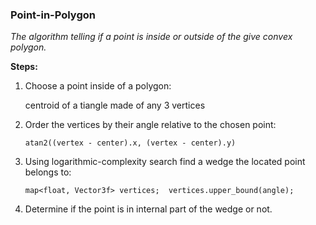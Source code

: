### Point-in-Polygon

*The algorithm telling if a point is inside or outside of the give convex polygon.*

**Steps:**
1) Choose a point inside of a polygon: 
		
	centroid of a tiangle made of any 3 vertices

2) Order the vertices by their angle relative to the chosen point:
		
	```atan2((vertex - center).x, (vertex - center).y)```

3) Using logarithmic-complexity search find a wedge the located point belongs to:
		
	```map<float, Vector3f> vertices;  vertices.upper_bound(angle);```

4) Determine if the point is in internal part of the wedge or not.
